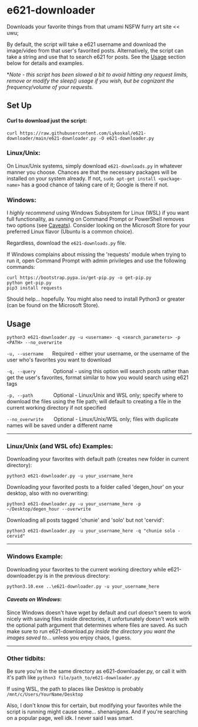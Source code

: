 # e621-downloader
Downloads your favorite things from that umami NSFW furry art site << uwu;

By default, the script will take a e621 username and download the image/video from that user's favorited posts.
Alternatively, the script can take a string and use that to search e621 for posts. See the [Usage](https://github.com/Lykoskal/e621-downloader/edit/main/README.md#usage) section below for details and examples.

**Note - this script has been slowed a bit to avoid hitting any request limits, remove or modify the sleep() usage if you wish, but be cognizant the frequency/volume of your requests.*

## Set Up

#### Curl to download just the script: 

```
curl https://raw.githubusercontent.com/Lykoskal/e621-downloader/main/e621-downloader.py -O e621-downloader.py
```

### Linux/Unix:
On Linux/Unix systems, simply download `e621-downloads.py` in whatever manner you choose. Chances are that the necessary packages will be installed on your system already. If not, `sudo apt-get install <package-name>` has a good chance of taking care of it; Google is there if not.

### Windows:
I *highly recommend* using Windows Subsystem for Linux (WSL) if you want full functionality, as running on Command Prompt or PowerShell removes two options (see [Caveats](https://github.com/Lykoskal/e621-downloader/edit/main/README.md#caveats-on-windows)). Consider looking on the Microsoft Store for your preferred Linux flavor (Ubuntu is a common choice).

Regardless, download the `e621-downloads.py` file.

If Windows complains about missing the 'requests' module when trying to run it, open Command Prompt with admin privileges and use the following commands:
```
curl https://bootstrap.pypa.io/get-pip.py -o get-pip.py
python get-pip.py
pip3 install requests
```
Should help... hopefully. You might also need to install Python3 or greater (can be found on the Microsoft Store). 

## Usage

```
python3 e621-downloader.py -u <username> -q <search_parameters> -p <PATH> --no_overwrite
```

`-u, --username` &nbsp;&nbsp;&nbsp;&nbsp; Required - either your username, or the username of the user who's favorites you want to download

`-q, --query` &nbsp;&nbsp;&nbsp;&nbsp;&nbsp;&nbsp;&nbsp;&nbsp;&nbsp;&nbsp; Optional - using this option will search posts rather than get the user's favorites, format similar to how you would search using e621 tags

`-p, --path` &nbsp;&nbsp;&nbsp;&nbsp;&nbsp;&nbsp;&nbsp;&nbsp;&nbsp;&nbsp;&nbsp;&nbsp; Optional - Linux/Unix and WSL only; specify where to download the files using the file path; will default to creating a file in the current working directory if not specified

`--no_overwrite` &nbsp;&nbsp;&nbsp;&nbsp;&nbsp; Optional - Linux/Unix/WSL only; files with duplicate names will be saved under a different name

---

### Linux/Unix (and WSL ofc) Examples:

Downloading your favorites with default path (creates new folder in current directory):

```
python3 e621-downloader.py -u your_username_here
```

Downloading your favorited posts to a folder called 'degen_hour' on your desktop, also with no overwriting:

```
python3 e621-downloader.py -u your_username_here -p ~/Desktop/degen_hour --overwrite
```

Downloading all posts tagged 'chunie' and 'solo' but not 'cervid':

```
python3 e621-downloader.py -u your_username_here -q "chunie solo -cervid"
```

---

### Windows Example:

Downloading your favorites to the current working directory while e621-downloader.py is in the previous directory:

```
python3.10.exe ..\e621-downloader.py -u your_username_here
```

#### *Caveats on Windows*:
Since Windows doesn't have wget by default and curl doesn't seem to work nicely with saving files inside directories, it unfortunately doesn't work with the optional path argument that determines where files are saved.
As such make sure to run e621-download.py *inside the directory you want the images saved to*... unless you enjoy chaos, I guess.

---

### Other tidbits:

Be sure you're in the same directory as e621-downloader.py, or call it with it's path like `python3 file/path_to/e621-downloader.py`

If using WSL, the path to places like Desktop is probably `/mnt/c/Users/YourName/Desktop`

Also, I don't know this for certain, but modifying your favorites while the script is running might cause some... shenanigans. And if you're searching on a popular page, well idk. I never said I was smart.
